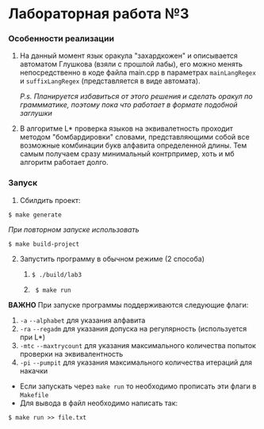 # Лабораторная работа №3

### Особенности реализации

1) На данный момент язык оракула "захардкожен" и описывается автоматом Глушкова (взяли с прошлой лабы), его можно менять
непосредственно в коде файла main.cpp в параметрах `mainLangRegex` и `suffixLangRegex` (представляется в виде автомата).

    *P.s. Планируется избавиться от этого решения и сделать оракул по граммматике, поэтому пока что работает в
 формате подобной заглушки*


2) В алгоритме L* проверка языков на эквивалетность проходит методом "бомбардировки" словами, представляющими собой
все возможные комбинации букв алфавита определенной длины. Тем самым получаем сразу минимальный контрпример, хоть и мб
алгоритм работает долго.


### Запуск
1) Сбилдить проект:
```
$ make generate
```
*При повторном запуске использовать*
```
$ make build-project
```
2) Запустить программу в обычном режиме (2 способа)
    1) ```
       $ ./build/lab3
       ```
    2) ```
        $ make run 
       ```
**ВАЖНО** При запуске программы поддерживаются следующие флаги:

1) `-a` `--alphabet` для указания алфавита
2) `-ra` `--regadm` для указания допуска на регулярность (используется при L*)
3) `-mtc` `--maxtrycount` для указания максимального количества попыток проверки на эквивалентность
4) `-pi` `--pumpit` для указания максимального количества итераций для накачки

* Если запускать через `make run` то необходимо прописать эти флаги в `Makefile`
* Для вывода в файл необходимо написать так:
```
$ make run >> file.txt 
```

